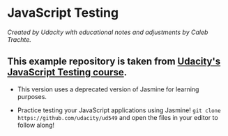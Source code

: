 # JavaScript Testing
 *Created by Udacity with educational notes and adjustments by Caleb Trachte.*

## This example repository is taken from [Udacity's JavaScript Testing course](https://www.udacity.com/course/javascript-testing--ud549).

 - This version uses a deprecated version of Jasmine for learning purposes.

 - Practice testing your JavaScript applications using Jasmine! `git clone https://github.com/udacity/ud549` and open the files in your editor to follow along!
